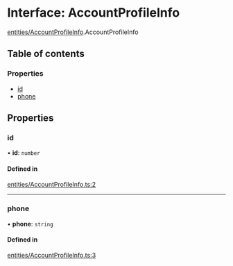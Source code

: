# Interface: AccountProfileInfo

[entities/AccountProfileInfo](../wiki/entities.AccountProfileInfo).AccountProfileInfo

## Table of contents

### Properties

- [id](../wiki/entities.AccountProfileInfo.AccountProfileInfo#id)
- [phone](../wiki/entities.AccountProfileInfo.AccountProfileInfo#phone)

## Properties

### id

• **id**: `number`

#### Defined in

[entities/AccountProfileInfo.ts:2](https://github.com/digitalchat-ru/digitalchat-vk-collector/blob/7600e40/src/entities/AccountProfileInfo.ts#L2)

___

### phone

• **phone**: `string`

#### Defined in

[entities/AccountProfileInfo.ts:3](https://github.com/digitalchat-ru/digitalchat-vk-collector/blob/7600e40/src/entities/AccountProfileInfo.ts#L3)
